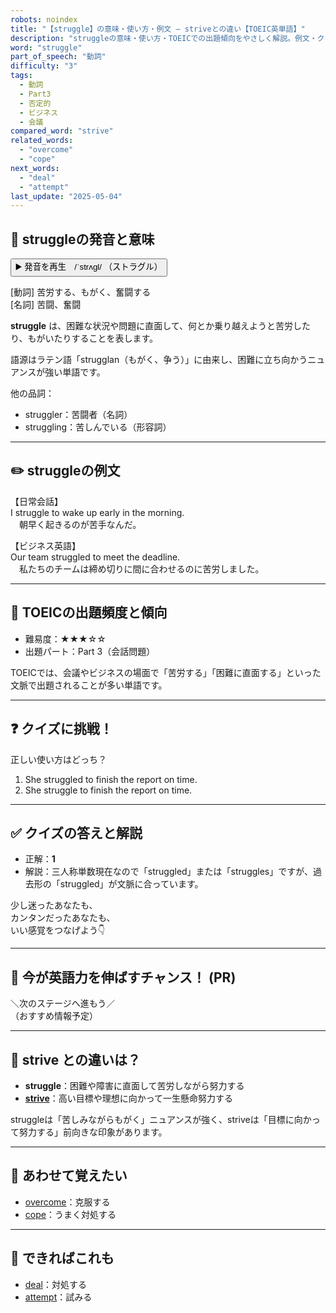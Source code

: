 ```yaml
---
robots: noindex
title: "【struggle】の意味・使い方・例文 ― striveとの違い【TOEIC英単語】"
description: "struggleの意味・使い方・TOEICでの出題傾向をやさしく解説。例文・クイズ付きでstriveとの違いもわかりやすく学べます。"
word: "struggle"
part_of_speech: "動詞"
difficulty: "3"
tags:
  - 動詞
  - Part3
  - 否定的
  - ビジネス
  - 会議
compared_word: "strive"
related_words:
  - "overcome"
  - "cope"
next_words:
  - "deal"
  - "attempt"
last_update: "2025-05-04"
---
```


## 🔰 struggleの発音と意味

<button class="play-audio" onclick="playTTS('struggle')">
  <span class="play-audio-main">
    ▶️ 発音を再生　/ˈstrʌɡl/
  </span>
  <span class="play-audio-sub">
    （ストラグル）
  </span>
</button>

[動詞] 苦労する、もがく、奮闘する  
[名詞] 苦闘、奮闘

**struggle** は、困難な状況や問題に直面して、何とか乗り越えようと苦労したり、もがいたりすることを表します。

語源はラテン語「strugglan（もがく、争う）」に由来し、困難に立ち向かうニュアンスが強い単語です。

他の品詞：  
- struggler：苦闘者（名詞）
- struggling：苦しんでいる（形容詞）

---

## ✏️ struggleの例文

【日常会話】  
I struggle to wake up early in the morning.  
　朝早く起きるのが苦手なんだ。

【ビジネス英語】  
Our team struggled to meet the deadline.  
　私たちのチームは締め切りに間に合わせるのに苦労しました。

---

## 🎯 TOEICの出題頻度と傾向

- 難易度：★★★☆☆
- 出題パート：Part 3（会話問題）

TOEICでは、会議やビジネスの場面で「苦労する」「困難に直面する」といった文脈で出題されることが多い単語です。

---

## ❓ クイズに挑戦！

正しい使い方はどっち？

1. She struggled to finish the report on time.  
2. She struggle to finish the report on time.

---

## ✅ クイズの答えと解説

- 正解：**1**
- 解説：三人称単数現在なので「struggled」または「struggles」ですが、過去形の「struggled」が文脈に合っています。

少し迷ったあなたも、  
カンタンだったあなたも、  
いい感覚をつなげよう👇️

---

## 🚀 今が英語力を伸ばすチャンス！ (PR)

<div class="info-center">
＼次のステージへ進もう／<br>  
（おすすめ情報予定）
</div>

---

## 🤔  strive との違いは？

- **struggle**：困難や障害に直面して苦労しながら努力する
- **[strive](/word/strive)**：高い目標や理想に向かって一生懸命努力する

struggleは「苦しみながらもがく」ニュアンスが強く、striveは「目標に向かって努力する」前向きな印象があります。

---

## 🧩 あわせて覚えたい

- [overcome](/word/overcome)：克服する
- [cope](/word/cope)：うまく対処する

---

## 📖 できればこれも

- [deal](/word/deal)：対処する
- [attempt](/word/attempt)：試みる

<!-- cvid: aid21_bid07 -->
